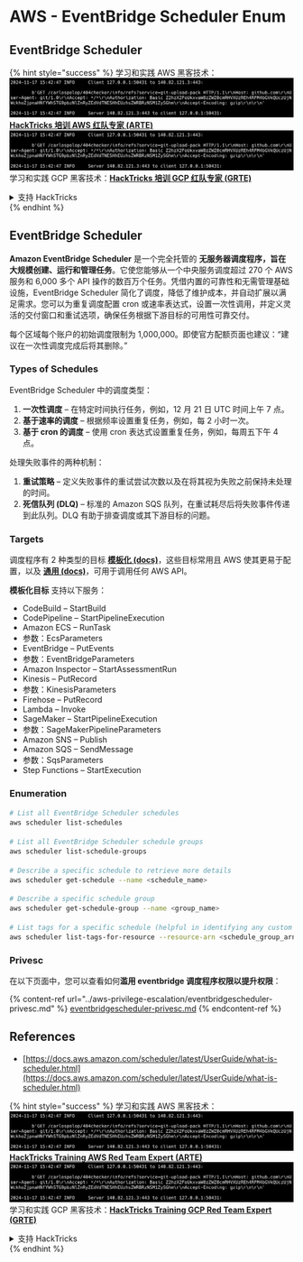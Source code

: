 # AWS - EventBridge Scheduler Enum

## EventBridge Scheduler

{% hint style="success" %}
学习和实践 AWS 黑客技术：<img src="../../../.gitbook/assets/image (1).png" alt="" data-size="line">[**HackTricks 培训 AWS 红队专家 (ARTE)**](https://training.hacktricks.xyz/courses/arte)<img src="../../../.gitbook/assets/image (1).png" alt="" data-size="line">\
学习和实践 GCP 黑客技术：<img src="../../../.gitbook/assets/image (2).png" alt="" data-size="line">[**HackTricks 培训 GCP 红队专家 (GRTE)**<img src="../../../.gitbook/assets/image (2).png" alt="" data-size="line">](https://training.hacktricks.xyz/courses/grte)

<details>

<summary>支持 HackTricks</summary>

* 查看 [**订阅计划**](https://github.com/sponsors/carlospolop)!
* **加入** 💬 [**Discord 群组**](https://discord.gg/hRep4RUj7f) 或 [**Telegram 群组**](https://t.me/peass) 或 **关注** 我们的 **Twitter** 🐦 [**@hacktricks\_live**](https://twitter.com/hacktricks\_live)**.**
* **通过向** [**HackTricks**](https://github.com/carlospolop/hacktricks) 和 [**HackTricks Cloud**](https://github.com/carlospolop/hacktricks-cloud) GitHub 仓库提交 PR 分享黑客技巧。

</details>
{% endhint %}

## EventBridge Scheduler

**Amazon EventBridge Scheduler** 是一个完全托管的 **无服务器调度程序，旨在大规模创建、运行和管理任务**。它使您能够从一个中央服务调度超过 270 个 AWS 服务和 6,000 多个 API 操作的数百万个任务。凭借内置的可靠性和无需管理基础设施，EventBridge Scheduler 简化了调度，降低了维护成本，并自动扩展以满足需求。您可以为重复调度配置 cron 或速率表达式，设置一次性调用，并定义灵活的交付窗口和重试选项，确保任务根据下游目标的可用性可靠交付。

每个区域每个账户的初始调度限制为 1,000,000。即使官方配额页面也建议：“建议在一次性调度完成后将其删除。”&#x20;

### Types of Schedules

EventBridge Scheduler 中的调度类型：

1. **一次性调度** – 在特定时间执行任务，例如，12 月 21 日 UTC 时间上午 7 点。
2. **基于速率的调度** – 根据频率设置重复任务，例如，每 2 小时一次。
3. **基于 cron 的调度** – 使用 cron 表达式设置重复任务，例如，每周五下午 4 点。

处理失败事件的两种机制：

1. **重试策略** – 定义失败事件的重试尝试次数以及在将其视为失败之前保持未处理的时间。
2. **死信队列 (DLQ)** – 标准的 Amazon SQS 队列，在重试耗尽后将失败事件传递到此队列。DLQ 有助于排查调度或其下游目标的问题。

### Targets

调度程序有 2 种类型的目标 [**模板化 (docs)**](https://docs.aws.amazon.com/scheduler/latest/UserGuide/managing-targets-templated.html)，这些目标常用且 AWS 使其更易于配置，以及 [**通用 (docs)**](https://docs.aws.amazon.com/scheduler/latest/UserGuide/managing-targets-universal.html)，可用于调用任何 AWS API。

**模板化目标** 支持以下服务：

* CodeBuild – StartBuild
* CodePipeline – StartPipelineExecution
* Amazon ECS – RunTask
* 参数：EcsParameters
* EventBridge – PutEvents
* 参数：EventBridgeParameters
* Amazon Inspector – StartAssessmentRun
* Kinesis – PutRecord
* 参数：KinesisParameters
* Firehose – PutRecord
* Lambda – Invoke
* SageMaker – StartPipelineExecution
* 参数：SageMakerPipelineParameters
* Amazon SNS – Publish
* Amazon SQS – SendMessage
* 参数：SqsParameters
* Step Functions – StartExecution

### Enumeration
```bash
# List all EventBridge Scheduler schedules
aws scheduler list-schedules

# List all EventBridge Scheduler schedule groups
aws scheduler list-schedule-groups

# Describe a specific schedule to retrieve more details
aws scheduler get-schedule --name <schedule_name>

# Describe a specific schedule group
aws scheduler get-schedule-group --name <group_name>

# List tags for a specific schedule (helpful in identifying any custom tags or permissions)
aws scheduler list-tags-for-resource --resource-arn <schedule_group_arn>
```
### Privesc

在以下页面中，您可以查看如何**滥用 eventbridge 调度程序权限以提升权限**：

{% content-ref url="../aws-privilege-escalation/eventbridgescheduler-privesc.md" %}
[eventbridgescheduler-privesc.md](../aws-privilege-escalation/eventbridgescheduler-privesc.md)
{% endcontent-ref %}

## References

* [https://docs.aws.amazon.com/scheduler/latest/UserGuide/what-is-scheduler.html](https://docs.aws.amazon.com/scheduler/latest/UserGuide/what-is-scheduler.html)

{% hint style="success" %}
学习和实践 AWS 黑客技术：<img src="../../../.gitbook/assets/image (1).png" alt="" data-size="line">[**HackTricks Training AWS Red Team Expert (ARTE)**](https://training.hacktricks.xyz/courses/arte)<img src="../../../.gitbook/assets/image (1).png" alt="" data-size="line">\
学习和实践 GCP 黑客技术：<img src="../../../.gitbook/assets/image (2).png" alt="" data-size="line">[**HackTricks Training GCP Red Team Expert (GRTE)**<img src="../../../.gitbook/assets/image (2).png" alt="" data-size="line">](https://training.hacktricks.xyz/courses/grte)

<details>

<summary>支持 HackTricks</summary>

* 查看 [**订阅计划**](https://github.com/sponsors/carlospolop)!
* **加入** 💬 [**Discord 群组**](https://discord.gg/hRep4RUj7f) 或 [**telegram 群组**](https://t.me/peass) 或 **在** **Twitter** 🐦 [**@hacktricks\_live**](https://twitter.com/hacktricks\_live)** 上关注我们。**
* **通过向** [**HackTricks**](https://github.com/carlospolop/hacktricks) 和 [**HackTricks Cloud**](https://github.com/carlospolop/hacktricks-cloud) github 仓库提交 PR 来分享黑客技巧。

</details>
{% endhint %}
